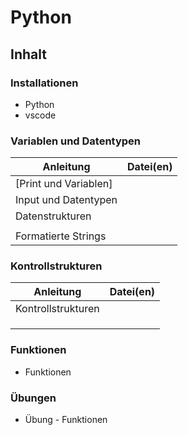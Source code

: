 # Python

## Inhalt

### Installationen

- Python
- vscode

### Variablen und Datentypen

| Anleitung                                                                                                    | Datei(en) |
| ------------------------------------------------------------------------------------------------------------ | --------- |
| [Print und Variablen]																			         			 |           |
| Input und Datentypen                                                                                         |           |
| Datenstrukturen                                                                                              |           |
|                                                                                                              |           |
| Formatierte Strings                                                                                          |           |

### Kontrollstrukturen

| Anleitung          | Datei(en) |
| ------------------ | --------- |
| Kontrollstrukturen |           |
|                    |           |
|                    |           |
|                    |           |

### Funktionen

- Funktionen

### Übungen

- Übung - Funktionen